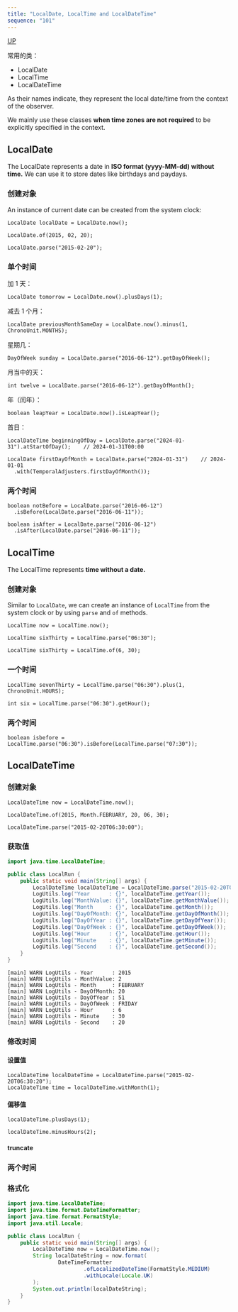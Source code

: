 ```yaml
---
title: "LocalDate, LocalTime and LocalDateTime"
sequence: "101"
---
```


[UP](/java-time.html)


常用的类：

- LocalDate
- LocalTime
- LocalDateTime

As their names indicate, they represent the local date/time from the context of the observer.

We mainly use these classes **when time zones are not required** to be explicitly specified in the context.

## LocalDate

The LocalDate represents a date in **ISO format (yyyy-MM-dd) without time.**
We can use it to store dates like birthdays and paydays.

### 创建对象

An instance of current date can be created from the system clock:

```text
LocalDate localDate = LocalDate.now();
```

```text
LocalDate.of(2015, 02, 20);

LocalDate.parse("2015-02-20");
```

### 单个时间

加 1 天：

```text
LocalDate tomorrow = LocalDate.now().plusDays(1);
```

减去 1 个月：

```text
LocalDate previousMonthSameDay = LocalDate.now().minus(1, ChronoUnit.MONTHS);
```

星期几：

```text
DayOfWeek sunday = LocalDate.parse("2016-06-12").getDayOfWeek();
```

月当中的天：

```text
int twelve = LocalDate.parse("2016-06-12").getDayOfMonth();
```

年（闰年）：

```text
boolean leapYear = LocalDate.now().isLeapYear();
```

首日：

```text
LocalDateTime beginningOfDay = LocalDate.parse("2024-01-31").atStartOfDay();    // 2024-01-31T00:00

LocalDate firstDayOfMonth = LocalDate.parse("2024-01-31")    // 2024-01-01
  .with(TemporalAdjusters.firstDayOfMonth());
```



### 两个时间

```text
boolean notBefore = LocalDate.parse("2016-06-12")
  .isBefore(LocalDate.parse("2016-06-11"));

boolean isAfter = LocalDate.parse("2016-06-12")
  .isAfter(LocalDate.parse("2016-06-11"));
```

## LocalTime

The LocalTime represents **time without a date.**

### 创建对象

Similar to `LocalDate`, we can create an instance of `LocalTime` from the system clock or
by using `parse` and `of` methods.

```text
LocalTime now = LocalTime.now();
```

```text
LocalTime sixThirty = LocalTime.parse("06:30");
```

```text
LocalTime sixThirty = LocalTime.of(6, 30);
```

### 一个时间

```text
LocalTime sevenThirty = LocalTime.parse("06:30").plus(1, ChronoUnit.HOURS);
```

```text
int six = LocalTime.parse("06:30").getHour();
```

### 两个时间

```text
boolean isbefore = LocalTime.parse("06:30").isBefore(LocalTime.parse("07:30"));
```

## LocalDateTime

### 创建对象

```text
LocalDateTime now = LocalDateTime.now();
```

```text
LocalDateTime.of(2015, Month.FEBRUARY, 20, 06, 30);
```

```text
LocalDateTime.parse("2015-02-20T06:30:00");
```

### 获取值

```java
import java.time.LocalDateTime;

public class LocalRun {
    public static void main(String[] args) {
        LocalDateTime localDateTime = LocalDateTime.parse("2015-02-20T06:30:20");
        LogUtils.log("Year      : {}", localDateTime.getYear());
        LogUtils.log("MonthValue: {}", localDateTime.getMonthValue());
        LogUtils.log("Month     : {}", localDateTime.getMonth());
        LogUtils.log("DayOfMonth: {}", localDateTime.getDayOfMonth());
        LogUtils.log("DayOfYear : {}", localDateTime.getDayOfYear());
        LogUtils.log("DayOfWeek : {}", localDateTime.getDayOfWeek());
        LogUtils.log("Hour      : {}", localDateTime.getHour());
        LogUtils.log("Minute    : {}", localDateTime.getMinute());
        LogUtils.log("Second    : {}", localDateTime.getSecond());
    }
}
```

```text
[main] WARN LogUtils - Year      : 2015
[main] WARN LogUtils - MonthValue: 2
[main] WARN LogUtils - Month     : FEBRUARY
[main] WARN LogUtils - DayOfMonth: 20
[main] WARN LogUtils - DayOfYear : 51
[main] WARN LogUtils - DayOfWeek : FRIDAY
[main] WARN LogUtils - Hour      : 6
[main] WARN LogUtils - Minute    : 30
[main] WARN LogUtils - Second    : 20
```

### 修改时间

#### 设置值

```text
LocalDateTime localDateTime = LocalDateTime.parse("2015-02-20T06:30:20");
LocalDateTime time = localDateTime.withMonth(1);
```

#### 偏移值

```text
localDateTime.plusDays(1);
```

```text
localDateTime.minusHours(2);
```

#### truncate

### 两个时间

### 格式化

```java
import java.time.LocalDateTime;
import java.time.format.DateTimeFormatter;
import java.time.format.FormatStyle;
import java.util.Locale;

public class LocalRun {
    public static void main(String[] args) {
        LocalDateTime now = LocalDateTime.now();
        String localDateString = now.format(
                DateTimeFormatter
                        .ofLocalizedDateTime(FormatStyle.MEDIUM)
                        .withLocale(Locale.UK)
        );
        System.out.println(localDateString);
    }
}
```
